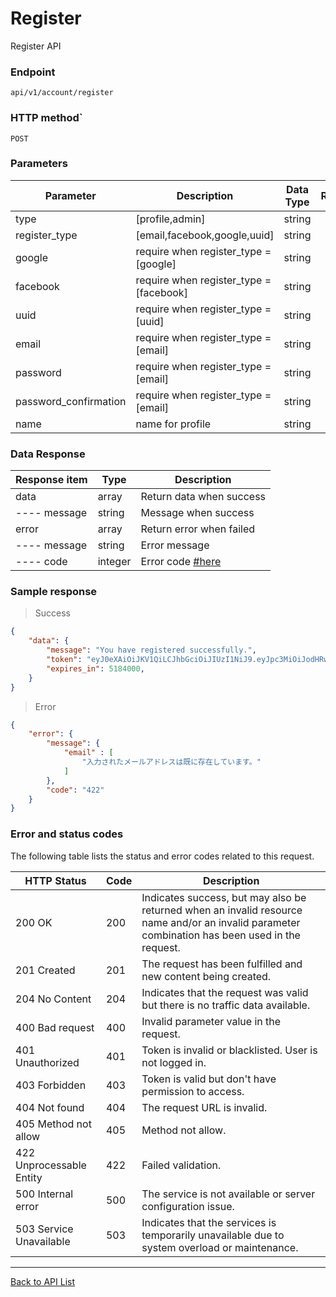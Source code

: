 # Register

Register API

### Endpoint

`api/v1/account/register`

### HTTP method`

`POST`

### Parameters

| Parameter             | Description                                         | Data Type | Required |
| ----------------------| ----------------------------------------------------| :-------: | :------: |
| type                  | [profile,admin]                                   |  string   |   [x]    |
| register_type         | [email,facebook,google,uuid]                        |  string   |   [x]    |
| google                | require when register_type = [google]               |  string   |   [x]    |
| facebook              | require when register_type = [facebook]             |  string   |   [x]    |
| uuid                  | require when register_type = [uuid]                 |  string   |   [x]    |
| email                 | require when register_type = [email]                |  string   |   [x]    |
| password              | require when register_type = [email]                |  string   |   [x]    |
| password_confirmation | require when register_type = [email]                |  string   |   [x]    |
| name                  | name for profile                                    |  string   |          |

### Data Response

| Response item | Type    | Description                                  |
| ------------- | ------- | -------------------------------------------- |
| data          | array   | Return data when success                     |
| ---- message  | string  | Message when success                         |
| error         | array   | Return error when failed                     |
| ---- message  | string  | Error message                                |
| ---- code     | integer | Error code  [#here](#error-and-status-codes) |


### Sample response

> Success

```json
{
    "data": {
        "message": "You have registered successfully.",
        "token": "eyJ0eXAiOiJKV1QiLCJhbGciOiJIUzI1NiJ9.eyJpc3MiOiJodHRwOlwvXC93YW50ZWRseS50dWFubGguaWNkXC9hcGlcL3YxXC9hY2NvdW50XC9sb2dpbiIsImlhdCI6MTU3NDc0OTM3NywiZXhwIjoxODg1Nzg5Mzc3LCJuYmYiOjE1NzQ3NDkzNzcsImp0aSI6IlNCTmJJdW1JYWVOSlM5TVkiLCJzdWIiOjEsInBydiI6ImY1MjZhZjE4ODJlOTQ1NmMxYjYyYTUzNGFiMDM5ODE0MmZjYWU1OTUiLCJndWFyZCI6InByb2ZpbGUtYXBpIn0._LPXmQkKxlmRvv2ncZXBKc_3NelExYkL0BoE6sIS0ZU",
        "expires_in": 5184000,
    }
}
```

> Error

```json
{
    "error": {
        "message": {
            "email" : [
                "入力されたメールアドレスは既に存在しています。"
            ]
        },
        "code": "422"
    }
}
```

### Error and status codes

The following table lists the status and error codes related to this request.

| HTTP Status              | Code | Description                                                  |
| ------------------------ | ---- | ------------------------------------------------------------ |
| 200 OK                   | 200  | Indicates success, but may also be returned when an invalid resource name and/or an invalid parameter combination has been used in the request. |
| 201 Created              | 201  | The request has been fulfilled and new content   being created. |
| 204 No Content           | 204  | Indicates that the request was valid but there   is no traffic data available. |
| 400 Bad request          | 400  | Invalid parameter value in the request.                      |
| 401 Unauthorized         | 401  | Token is invalid or blacklisted. User is not   logged in.    |
| 403 Forbidden            | 403  | Token is valid but don't have permission to   access.        |
| 404 Not found            | 404  | The request URL is invalid.                                  |
| 405 Method not allow     | 405  | Method not allow.                                            |
| 422 Unprocessable Entity | 422  | Failed validation.                                           |
| 500 Internal error       | 500  | The service is not available or server   configuration issue. |
| 503 Service Unavailable  | 503  | Indicates that the services is temporarily   unavailable due to system overload or maintenance. |

------

[Back to API List](README.md)